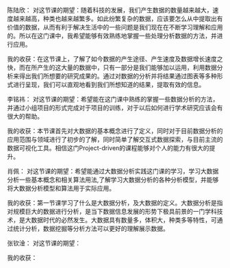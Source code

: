 陈陆欣：
对这节课的期望：随着科技的发展，我们产生数据的数量越来越大，速度越来越高，种类也越来越繁多。如此纷繁复杂的数据，应该要怎么从中提取出有价值的数据，从而有利于解决生活中的一些问题是我们现在在不断学习理解和应用的。所以在这门课中，我希望能够有效熟练地掌握一些处理分析数据的方法，并进行应用。

我的收获：在这节课上，了解了如今数据的产生途径、产生速度及数据增长速度之快，而在所产生的这大量的数据中，只有一部分是我们能够加以运用，利用数据分析来得出我们所想要的研究成果的。通过对数据的分析并将结果通过图表等多种形式进行呈现，我们可以直观地看到我们所想知道的结果，提取有效的信息。

李铭祎：
对这节课的期望：希望能在这门课中熟练的掌握一些数据分析的方法，并通过小组项目的形式完成对于项目的训练，对于以后如何进行学术研究应该会有很大的帮助。

我的收获：本节课首先对大数据的基本概念进行了定义，同时对于目前数据分析的应用范围与领域进行了初步的了解，同时简单了解交互式数据探索，与目前主流的数据可视化工具。相信这门Project-driven的课程能够对个人的能力有很大的提升。

肖佩：
对这节课的期望：希望能通过大数据分析实践这门课的学习，学习大数据分析一些基本概念和相关算法用法,了解学习大数据分析的各种分析模型，并能够将大数据分析模型和算法用于实际应用。

我的收获：第一节课学习了什么是大数据分析，及大数据的定义。大数据分析是指对规模巨大的数据进行分析，是当下数据信息发展的形势下极具前景的一门学科技术，是大数据时代的必然发生。大数据具有数量多，体积大，种类多等特性，可通过统计分析，数据挖掘等分析方法可以更好的理解展示数据。

张钦淦：
对这节课的期望：

我的收获：

